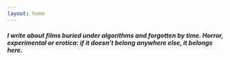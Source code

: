 ```yaml
---
layout: home
---
```

##### *I write about films buried under algorithms and forgotten by time. Horror, experimental or erotica: if it doesn’t belong anywhere else, it belongs here.*
